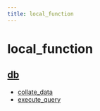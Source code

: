 ```yaml
---
title: local_function
---
```

# local_function

## [db](db)

* [collate_data](db#collate_data)
* [execute_query](db#execute_query)

